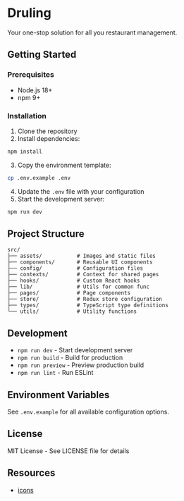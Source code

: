 # Druling

Your one-stop solution for all you restaurant management.

## Getting Started

### Prerequisites

- Node.js 18+
- npm 9+

### Installation

1. Clone the repository
2. Install dependencies:

```bash
npm install
```

3. Copy the environment template:

```bash
cp .env.example .env
```

4. Update the `.env` file with your configuration
5. Start the development server:

```bash
npm run dev
```

## Project Structure

```
src/
├── assets/           # Images and static files
├── components/       # Reusable UI components
├── config/           # Configuration files
├── contexts/         # Context for shared pages
├── hooks/            # Custom React hooks
├── lib/              # Utils for common func
├── pages/            # Page components
├── store/            # Redux store configuration
├── types/            # TypeScript type definitions
└── utils/            # Utility functions
```

## Development

- `npm run dev` - Start development server
- `npm run build` - Build for production
- `npm run preview` - Preview production build
- `npm run lint` - Run ESLint

## Environment Variables

See `.env.example` for all available configuration options.

## License

MIT License - See LICENSE file for details

## Resources

- [icons](https://hugeicons.com/icon/global-stroke-rounded)
